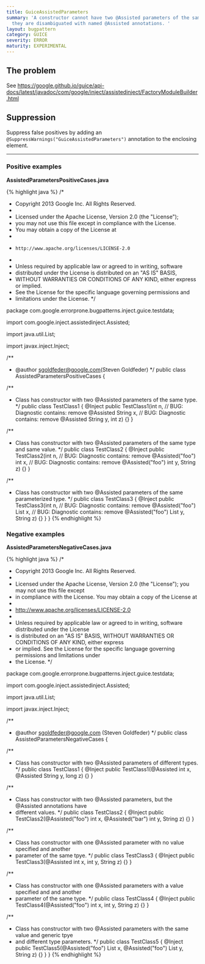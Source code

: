 ```yaml
---
title: GuiceAssistedParameters
summary: 'A constructor cannot have two @Assisted parameters of the same type unless
  they are disambiguated with named @Assisted annotations. '
layout: bugpattern
category: GUICE
severity: ERROR
maturity: EXPERIMENTAL
---
```


<!--
*** AUTO-GENERATED, DO NOT MODIFY ***
To make changes, edit the @BugPattern annotation or the explanation in docs/bugpattern.
-->

## The problem
See https://google.github.io/guice/api-docs/latest/javadoc/com/google/inject/assistedinject/FactoryModuleBuilder.html

## Suppression
Suppress false positives by adding an `@SuppressWarnings("GuiceAssistedParameters")` annotation to the enclosing element.

----------

### Positive examples
__AssistedParametersPositiveCases.java__

{% highlight java %}
/*
 * Copyright 2013 Google Inc. All Rights Reserved.
 *
 * Licensed under the Apache License, Version 2.0 (the "License");
 * you may not use this file except in compliance with the License.
 * You may obtain a copy of the License at
 *
 *     http://www.apache.org/licenses/LICENSE-2.0
 *
 * Unless required by applicable law or agreed to in writing, software
 * distributed under the License is distributed on an "AS IS" BASIS,
 * WITHOUT WARRANTIES OR CONDITIONS OF ANY KIND, either express or implied.
 * See the License for the specific language governing permissions and
 * limitations under the License.
 */

package com.google.errorprone.bugpatterns.inject.guice.testdata;

import com.google.inject.assistedinject.Assisted;

import java.util.List;

import javax.inject.Inject;

/**
 * @author sgoldfeder@google.com(Steven Goldfeder)
 */
public class AssistedParametersPositiveCases {

  /**
   * Class has constructor with two @Assisted parameters of the same type.
   */
  public class TestClass1 {
    @Inject
    public TestClass1(int n,
                      // BUG: Diagnostic contains: remove
                      @Assisted
                      String x,
                      // BUG: Diagnostic contains: remove
                      @Assisted 
                      String y, int z) {}
  }

  /**
   * Class has constructor with two @Assisted parameters of the same type and same value.
   */
  public class TestClass2 {
    @Inject
    public TestClass2(int n,
                      // BUG: Diagnostic contains: remove
                      @Assisted("foo") 
                      int x,
                      // BUG: Diagnostic contains: remove
                      @Assisted("foo") 
                      int y, String z) {}
  }

  /**
   * Class has constructor with two @Assisted parameters of the same parameterized type.
   */
  public class TestClass3 {
    @Inject
    public TestClass3(int n,
                      // BUG: Diagnostic contains: remove
                      @Assisted("foo")
                      List<String> x,
                      // BUG: Diagnostic contains: remove
                      @Assisted("foo")
                      List<String> y, String z) {}
  }
}
{% endhighlight %}

### Negative examples
__AssistedParametersNegativeCases.java__

{% highlight java %}
/*
 * Copyright 2013 Google Inc. All Rights Reserved.
 *
 * Licensed under the Apache License, Version 2.0 (the "License"); you may not use this file except
 * in compliance with the License. You may obtain a copy of the License at
 *
 * http://www.apache.org/licenses/LICENSE-2.0
 *
 * Unless required by applicable law or agreed to in writing, software distributed under the License
 * is distributed on an "AS IS" BASIS, WITHOUT WARRANTIES OR CONDITIONS OF ANY KIND, either express
 * or implied. See the License for the specific language governing permissions and limitations under
 * the License.
 */

package com.google.errorprone.bugpatterns.inject.guice.testdata;

import com.google.inject.assistedinject.Assisted;

import java.util.List;

import javax.inject.Inject;

/**
 * @author sgoldfeder@google.com (Steven Goldfeder)
 */
public class AssistedParametersNegativeCases {

  /**
   * Class has constructor with two @Assisted parameters of different types.
   */
  public class TestClass1 {
    @Inject
    public TestClass1(@Assisted int x, @Assisted String y, long z) {}
  }

  /**
   * Class has constructor with two @Assisted parameters, but the @Assisted annotations have
   * different values.
   */
  public class TestClass2 {
    @Inject
    public TestClass2(@Assisted("foo") int x, @Assisted("bar") int y, String z) {}
  }

  /**
   * Class has constructor with one @Assisted parameter with no value specified and another
   * parameter of the same tpye.
   */
  public class TestClass3 {
    @Inject
    public TestClass3(@Assisted int x, int y, String z) {}
  }

  /**
   * Class has constructor with one @Assisted parameters with a value specified and and another
   * parameter of the same type.
   */
  public class TestClass4 {
    @Inject
    public TestClass4(@Assisted("foo") int x, int y, String z) {}
  }

  /**
   * Class has constructor with two @Assisted parameters with the same value and generic tpye
   * and different type parameters.
   */
  public class TestClass5 {
    @Inject
    public TestClass5(@Assisted("foo") List<String> x, @Assisted("foo") List<Integer> y, String z) {}
  }
}
{% endhighlight %}

